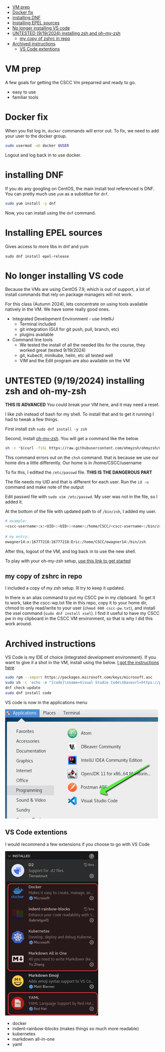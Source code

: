 - [VM prep](#vm-prep)
- [Docker fix](#docker-fix)
- [installing DNF](#installing-dnf)
- [Installing EPEL sources](#installing-epel-sources)
- [No longer installing VS code](#no-longer-installing-vs-code)
- [UNTESTED (9/19/2024) installing zsh and oh-my-zsh](#untested-9192024-installing-zsh-and-oh-my-zsh)
  - [my copy of zshrc in repo](#my-copy-of-zshrc-in-repo)
- [Archived instructions](#archived-instructions)
  - [VS Code extentions](#vs-code-extentions)


# VM prep

A few goals for getting the CSCC Vm preparred and ready to go.
- easy to use
- familiar tools

# Docker fix

When you fist log in, ```docker``` commands will error out. To fix, we need to add your user to the docker group.

```bash
sudo usermod -aG docker $USER
```

Logout and log back in to use docker.

# installing DNF

If you do any googling on CentOS, the main install tool referenced is DNF. You can pretty much use ```yum``` as a substitue for ```dnf```.

```bash
sudo yum install -y dnf
```

Now, you can install using the ```dnf``` command.

# Installing EPEL sources

Gives access to more libs in dnf and yum

```sudo dnf install epel-release```

# No longer installing VS code

Because the VMs are using CentOS 7.9, which is out of support, a lot of install commands that rely on package managers will not work. 

For this class (Autumn 2024), lets concentrate on using tools available natively in the VM. We have some really good ones.

- Integrated Development Environment - use IntelliJ
  - Terminal included
  - git integration (GUI for git push, pull, branch, etc)
  - plugins available
- Command line tools
  - We tested the install of all the needed libs for the course, they worked great (tested 9/19/2024)
  - git, kubectl, minikube, helm, etc all tested well
  - VIM and the Edit program are also available on the VM

# UNTESTED (9/19/2024) installing zsh and oh-my-zsh

**THIS IS ADVANCED** You could break your VM here, and it may need a reset. 

I like zsh instead of bash for my shell. To install that and to get it running I had to tweak a few things.

First install zsh ```sudo dnf install -y zsh```

Second, install [oh-my-zsh](https://ohmyz.sh/#install). You will get a command like the below.

```bash
sh -c "$(curl -fsSL https://raw.githubusercontent.com/ohmyzsh/ohmyzsh/master/tools/install.sh)"
```

This command errors out on the ```chsh``` command. that is because we use our home dirs a little differently. Our home is in /home/CSCC/username

To fix this, I editted the ```/etc/passwd``` file. **THIS IS THE DANGEROUS PART**

The file needs my UID and that is different for each user. Run the ```id -u``` command and make note of the output

Edit passwd file with ```sudo vim /etc/passwd```. My user was not in the file, so I added it.

At the bottom of the file with updated path to of ```/bin/zsh```, I added my user.

```bash
# example:
<cscc-username>:x:<UID>:<UID>:<name>:/home/CSCC/<cscc-username>:/bin/zsh

# my entry:
ewagner14:x:16777218:16777218:Eric:/home/CSCC/ewagner14:/bin/zsh
```

After this, logout of the VM, and log back in to use the new shell.

To play with your oh-my-zsh setup, [use this link to get started](https://github.com/ohmyzsh/ohmyzsh/wiki)

## my copy of zshrc in repo

I included a copy of my zsh setup. Ill try to keep it updated.

In there is an alias command to put my CSCC pw in my clipboard. To get it to work, take the cscc-wp.txt file in this repo, copy it to your home dir, chmod to only read/write to your user (```chmod 600 cscc-pw.txt```), and install the xsel command (```sudo dnf install xsel```). I find it useful to have my CSCC pw in my clipboard in the CSCC VM environment, so that is why I did this work around.

# Archived instructions

VS Code is my IDE of choice (integrated development environment). If you want to give it a shot in the VM, install using the below. [I got the instructions here](https://code.visualstudio.com/docs/setup/linux#_rhel-fedora-and-centos-based-distributions)

```bash
sudo rpm --import https://packages.microsoft.com/keys/microsoft.asc
sudo sh -c 'echo -e "[code]\nname=Visual Studio Code\nbaseurl=https://packages.microsoft.com/yumrepos/vscode\nenabled=1\ngpgcheck=1\ngpgkey=https://packages.microsoft.com/keys/microsoft.asc" > /etc/yum.repos.d/vscode.repo'
dnf check-update
sudo dnf install code
```

VS code is now in the applications menu

![vs code](./static/code.png)

## VS Code extentions

I would recommend a few extensions if you choose to go with VS Code

![ext](./static/ext.png)

- docker
- indent-rainbow-blocks (makes things so much more readable)
- kubernetes
- markdown all-in-one 
- yaml



